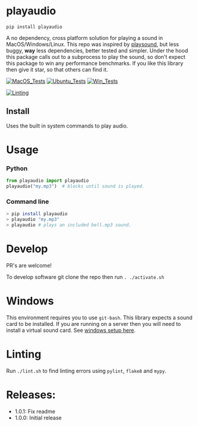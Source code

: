 # playaudio

`pip install playaudio`

A no dependency, cross platform solution for playing a sound in MacOS/Windows/Linux. This repo was inspired by [playsound](https://github.com/TaylorSMarks/playsound), but less buggy, **way** less dependencies, better tested and simpler. Under the hood this package calls out to a subprocess to play the sound, so don't expect this package to win any performance benchmarks. If you like this library then give it star, so that others can find it.

[![MacOS_Tests](../../actions/workflows/push_macos.yml/badge.svg)](../../actions/workflows/push_macos.yml)
[![Ubuntu_Tests](../../actions/workflows/push_ubuntu.yml/badge.svg)](../../actions/workflows/push_ubuntu.yml)
[![Win_Tests](../../actions/workflows/push_win.yml/badge.svg)](../../actions/workflows/push_win.yml)

[![Linting](../../actions/workflows/lint.yml/badge.svg)](../../actions/workflows/lint.yml)

## Install

Uses the built in system commands to play audio.

# Usage

### Python

```python
from playaudio import playaudio
playaudio("my.mp3")  # blocks until sound is played.
```

### Command line

```bash
> pip install playaudio
> playaudio "my.mp3"
> playaudio # plays an included bell.mp3 sound.
```

# Develop

PR's are welcome!

To develop software git clone the repo then run `. ./activate.sh`

# Windows

This environment requires you to use `git-bash`. This library expects a sound card to be installed. If you are running on a server then you will need to install a virtual sound card. See [windows setup here](.github/workflows/push_win.yml).

# Linting

Run `./lint.sh` to find linting errors using `pylint`, `flake8` and `mypy`.


# Releases:
  * 1.0.1: Fix readme
  * 1.0.0: Initial release